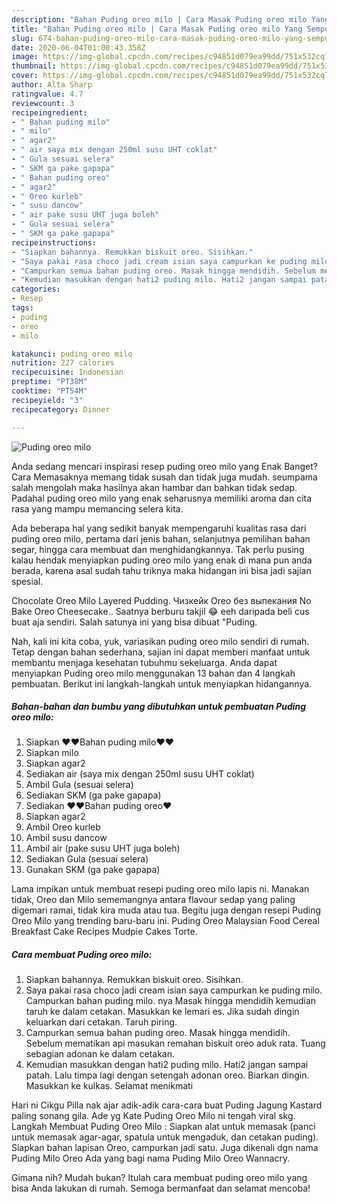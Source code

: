 ```yaml
---
description: "Bahan Puding oreo milo | Cara Masak Puding oreo milo Yang Sempurna"
title: "Bahan Puding oreo milo | Cara Masak Puding oreo milo Yang Sempurna"
slug: 674-bahan-puding-oreo-milo-cara-masak-puding-oreo-milo-yang-sempurna
date: 2020-06-04T01:00:43.358Z
image: https://img-global.cpcdn.com/recipes/c94851d079ea99dd/751x532cq70/puding-oreo-milo-foto-resep-utama.jpg
thumbnail: https://img-global.cpcdn.com/recipes/c94851d079ea99dd/751x532cq70/puding-oreo-milo-foto-resep-utama.jpg
cover: https://img-global.cpcdn.com/recipes/c94851d079ea99dd/751x532cq70/puding-oreo-milo-foto-resep-utama.jpg
author: Alta Sharp
ratingvalue: 4.7
reviewcount: 3
recipeingredient:
- " Bahan puding milo"
- " milo"
- " agar2"
- " air saya mix dengan 250ml susu UHT coklat"
- " Gula sesuai selera"
- " SKM ga pake gapapa"
- " Bahan puding oreo"
- " agar2"
- " Oreo kurleb"
- " susu dancow"
- " air pake susu UHT juga boleh"
- " Gula sesuai selera"
- " SKM ga pake gapapa"
recipeinstructions:
- "Siapkan bahannya. Remukkan biskuit oreo. Sisihkan."
- "Saya pakai rasa choco jadi cream isian saya campurkan ke puding milo. Campurkan bahan puding milo. nya Masak hingga mendidih kemudian taruh ke dalam cetakan. Masukkan ke lemari es. Jika sudah dingin keluarkan dari cetakan. Taruh piring."
- "Campurkan semua bahan puding oreo. Masak hingga mendidih. Sebelum mematikan api masukan remahan biskuit oreo aduk rata. Tuang sebagian adonan ke dalam cetakan."
- "Kemudian masukkan dengan hati2 puding milo. Hati2 jangan sampai patah. Lalu timpa lagi dengan setengah adonan oreo. Biarkan dingin. Masukkan ke kulkas. Selamat menikmati"
categories:
- Resep
tags:
- puding
- oreo
- milo

katakunci: puding oreo milo 
nutrition: 227 calories
recipecuisine: Indonesian
preptime: "PT38M"
cooktime: "PT54M"
recipeyield: "3"
recipecategory: Dinner

---
```



![Puding oreo milo](https://img-global.cpcdn.com/recipes/c94851d079ea99dd/751x532cq70/puding-oreo-milo-foto-resep-utama.jpg)

Anda sedang mencari inspirasi resep puding oreo milo yang Enak Banget? Cara Memasaknya memang tidak susah dan tidak juga mudah. seumpama salah mengolah maka hasilnya akan hambar dan bahkan tidak sedap. Padahal puding oreo milo yang enak seharusnya memiliki aroma dan cita rasa yang mampu memancing selera kita.

Ada beberapa hal yang sedikit banyak mempengaruhi kualitas rasa dari puding oreo milo, pertama dari jenis bahan, selanjutnya pemilihan bahan segar, hingga cara membuat dan menghidangkannya. Tak perlu pusing kalau hendak menyiapkan puding oreo milo yang enak di mana pun anda berada, karena asal sudah tahu triknya maka hidangan ini bisa jadi sajian spesial.

Chocolate Oreo Milo Layered Pudding. Чизкейк Oreo без выпекания No Bake Oreo Cheesecake.. Saatnya berburu takjil 😂 eeh daripada beli cus buat aja sendiri. Salah satunya ini yang bisa dibuat &#34;Puding.


Nah, kali ini kita coba, yuk, variasikan puding oreo milo sendiri di rumah. Tetap dengan bahan sederhana, sajian ini dapat memberi manfaat untuk membantu menjaga kesehatan tubuhmu sekeluarga. Anda dapat menyiapkan Puding oreo milo menggunakan 13 bahan dan 4 langkah pembuatan. Berikut ini langkah-langkah untuk menyiapkan hidangannya.

<!--inarticleads1-->

##### Bahan-bahan dan bumbu yang dibutuhkan untuk pembuatan Puding oreo milo:

1. Siapkan  ❤️❤️Bahan puding milo❤️❤️
1. Siapkan  milo
1. Siapkan  agar2
1. Sediakan  air (saya mix dengan 250ml susu UHT coklat)
1. Ambil  Gula (sesuai selera)
1. Sediakan  SKM (ga pake gapapa)
1. Sediakan  ❤️❤️Bahan puding oreo❤️
1. Siapkan  agar2
1. Ambil  Oreo kurleb
1. Ambil  susu dancow
1. Ambil  air (pake susu UHT juga boleh)
1. Sediakan  Gula (sesuai selera)
1. Gunakan  SKM (ga pake gapapa)


Lama impikan untuk membuat resepi puding oreo milo lapis ni. Manakan tidak, Oreo dan Milo sememangnya antara flavour sedap yang paling digemari ramai, tidak kira muda atau tua. Begitu juga dengan resepi Puding Oreo Milo yang trending baru-baru ini. Puding Oreo Malaysian Food Cereal Breakfast Cake Recipes Mudpie Cakes Torte. 

<!--inarticleads2-->

##### Cara membuat Puding oreo milo:

1. Siapkan bahannya. Remukkan biskuit oreo. Sisihkan.
1. Saya pakai rasa choco jadi cream isian saya campurkan ke puding milo. Campurkan bahan puding milo. nya Masak hingga mendidih kemudian taruh ke dalam cetakan. Masukkan ke lemari es. Jika sudah dingin keluarkan dari cetakan. Taruh piring.
1. Campurkan semua bahan puding oreo. Masak hingga mendidih. Sebelum mematikan api masukan remahan biskuit oreo aduk rata. Tuang sebagian adonan ke dalam cetakan.
1. Kemudian masukkan dengan hati2 puding milo. Hati2 jangan sampai patah. Lalu timpa lagi dengan setengah adonan oreo. Biarkan dingin. Masukkan ke kulkas. Selamat menikmati


Hari ni Cikgu Pilla nak ajar adik-adik cara-cara buat Puding Jagung Kastard paling sonang gila. Ade yg Kate Puding Oreo Milo ni tengah viral skg. Langkah Membuat Puding Oreo Milo : Siapkan alat untuk memasak (panci untuk memasak agar-agar, spatula untuk mengaduk, dan cetakan puding). Siapkan bahan lapisan Oreo, campurkan jadi satu. Juga dikenali dgn nama Puding Milo Oreo Ada yang bagi nama Puding Milo Oreo Wannacry. 

Gimana nih? Mudah bukan? Itulah cara membuat puding oreo milo yang bisa Anda lakukan di rumah. Semoga bermanfaat dan selamat mencoba!
